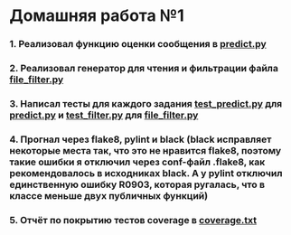 # Домашняя работа №1

### 1. Реализовал функцию оценки сообщения в [predict.py](https://github.com/Dadypool/deep_python_23b_Dadypool/blob/main/01/predict.py)
### 2. Реализовал генератор для чтения и фильтрации файла [file_filter.py](https://github.com/Dadypool/deep_python_23b_Dadypool/blob/main/01/file_filter.py)
### 3. Написал тесты для каждого задания [test_predict.py](https://github.com/Dadypool/deep_python_23b_Dadypool/blob/main/01/test_predict.py) для [predict.py](https://github.com/Dadypool/deep_python_23b_Dadypool/blob/main/01/predict.py) и [test_filter.py](https://github.com/Dadypool/deep_python_23b_Dadypool/blob/main/01/test_filter.py) для [file_filter.py](https://github.com/Dadypool/deep_python_23b_Dadypool/blob/main/01/file_filter.py)
### 4. Прогнал через flake8, pylint и black (black исправляет некоторые места так, что это не нравится flake8, поэтому такие ошибки я отключил через conf-файл .flake8, как рекомендовалось в исходниках black. А у pylint отключил единственную ошибку R0903, которая ругалась, что в классе меньше двух публичных функций)
### 5. Отчёт по покрытию тестов coverage в [coverage.txt](https://github.com/Dadypool/deep_python_23b_Dadypool/blob/main/01/coverage.txt)